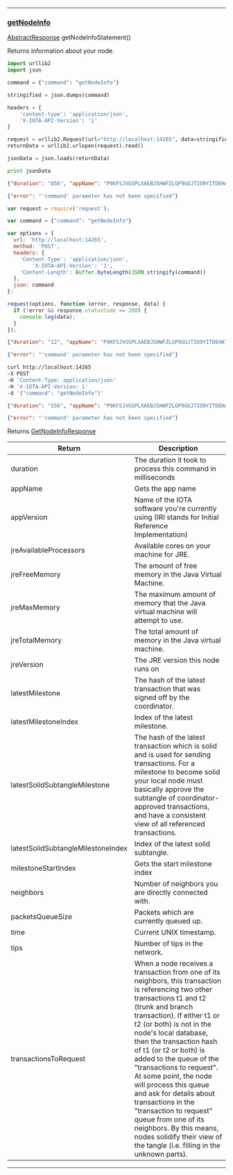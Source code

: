 
---
### [getNodeInfo](https://github.com/iotaledger/iri/blob/dev/src/main/java/com/iota/iri/service/API.java#L727)
 [AbstractResponse](https://github.com/iotaledger/iri/blob/dev/src/main/java/com/iota/iri/service/dto/AbstractResponse.java) getNodeInfoStatement()

Returns information about your node.

<Tabs> 

<Tab language="Python">

<Section type="request">

```Python
import urllib2
import json

command = {"command": "getNodeInfo"}

stringified = json.dumps(command)

headers = {
    'content-type': 'application/json',
    'X-IOTA-API-Version': '1'
}

request = urllib2.Request(url="http://localhost:14265", data=stringified, headers=headers)
returnData = urllib2.urlopen(request).read()

jsonData = json.loads(returnData)

print jsonData
```
</Section>

<Section type="response">

```json
{"duration": "856", "appName": "P9KFSJVGSPLXAEBJSHWFZLGP9GGJTIO9YITDEHATDTGAFLPLBZ9FOFWWTKMAZXZHFGQHUOXLXUALY9999", "appVersion": "P9KFSJVGSPLXAEBJSHWFZLGP9GGJTIO9YITDEHATDTGAFLPLBZ9FOFWWTKMAZXZHFGQHUOXLXUALY9999", "jreAvailableProcessors": "38", "jreFreeMemory": "missing_data", "jreMaxMemory": "missing_data", "jreTotalMemory": "missing_data", "jreVersion": "P9KFSJVGSPLXAEBJSHWFZLGP9GGJTIO9YITDEHATDTGAFLPLBZ9FOFWWTKMAZXZHFGQHUOXLXUALY9999", "latestMilestone": "P9KFSJVGSPLXAEBJSHWFZLGP9GGJTIO9YITDEHATDTGAFLPLBZ9FOFWWTKMAZXZHFGQHUOXLXUALY9999", "latestMilestoneIndex": "30", "latestSolidSubtangleMilestone": "P9KFSJVGSPLXAEBJSHWFZLGP9GGJTIO9YITDEHATDTGAFLPLBZ9FOFWWTKMAZXZHFGQHUOXLXUALY9999", "latestSolidSubtangleMilestoneIndex": "679", "milestoneStartIndex": "847", "neighbors": "739", "packetsQueueSize": "770", "time": "missing_data", "tips": "954", "transactionsToRequest": "964"}
```
</Section>

<Section type="error">

```json
{"error": "'command' parameter has not been specified"}
```
</Section>

<Tab language="NodeJS">

<Section type="request">

```javascript
var request = require('request');

var command = {"command": "getNodeInfo"}

var options = {
  url: 'http://localhost:14265',
  method: 'POST',
  headers: {
    'Content-Type': 'application/json',
		'X-IOTA-API-Version': '1',
    'Content-Length': Buffer.byteLength(JSON.stringify(command))
  },
  json: command
};

request(options, function (error, response, data) {
  if (!error && response.statusCode == 200) {
    console.log(data);
  }
});
```
</Section>

<Section type="response">

```json
{"duration": "12", "appName": "P9KFSJVGSPLXAEBJSHWFZLGP9GGJTIO9YITDEHATDTGAFLPLBZ9FOFWWTKMAZXZHFGQHUOXLXUALY9999", "appVersion": "P9KFSJVGSPLXAEBJSHWFZLGP9GGJTIO9YITDEHATDTGAFLPLBZ9FOFWWTKMAZXZHFGQHUOXLXUALY9999", "jreAvailableProcessors": "602", "jreFreeMemory": "missing_data", "jreMaxMemory": "missing_data", "jreTotalMemory": "missing_data", "jreVersion": "P9KFSJVGSPLXAEBJSHWFZLGP9GGJTIO9YITDEHATDTGAFLPLBZ9FOFWWTKMAZXZHFGQHUOXLXUALY9999", "latestMilestone": "P9KFSJVGSPLXAEBJSHWFZLGP9GGJTIO9YITDEHATDTGAFLPLBZ9FOFWWTKMAZXZHFGQHUOXLXUALY9999", "latestMilestoneIndex": "151", "latestSolidSubtangleMilestone": "P9KFSJVGSPLXAEBJSHWFZLGP9GGJTIO9YITDEHATDTGAFLPLBZ9FOFWWTKMAZXZHFGQHUOXLXUALY9999", "latestSolidSubtangleMilestoneIndex": "570", "milestoneStartIndex": "54", "neighbors": "872", "packetsQueueSize": "459", "time": "missing_data", "tips": "456", "transactionsToRequest": "302"}
```
</Section>

<Section type="error">

```json
{"error": "'command' parameter has not been specified"}
```
</Section>

<Tab language="cURL">

<Section type="request">

```bash
curl http://localhost:14265 
-X POST 
-H 'Content-Type: application/json' 
-H 'X-IOTA-API-Version: 1' 
-d '{"command": "getNodeInfo"}'
```
</Section>

<Section type="response">

```json
{"duration": "556", "appName": "P9KFSJVGSPLXAEBJSHWFZLGP9GGJTIO9YITDEHATDTGAFLPLBZ9FOFWWTKMAZXZHFGQHUOXLXUALY9999", "appVersion": "P9KFSJVGSPLXAEBJSHWFZLGP9GGJTIO9YITDEHATDTGAFLPLBZ9FOFWWTKMAZXZHFGQHUOXLXUALY9999", "jreAvailableProcessors": "103", "jreFreeMemory": "missing_data", "jreMaxMemory": "missing_data", "jreTotalMemory": "missing_data", "jreVersion": "P9KFSJVGSPLXAEBJSHWFZLGP9GGJTIO9YITDEHATDTGAFLPLBZ9FOFWWTKMAZXZHFGQHUOXLXUALY9999", "latestMilestone": "P9KFSJVGSPLXAEBJSHWFZLGP9GGJTIO9YITDEHATDTGAFLPLBZ9FOFWWTKMAZXZHFGQHUOXLXUALY9999", "latestMilestoneIndex": "80", "latestSolidSubtangleMilestone": "P9KFSJVGSPLXAEBJSHWFZLGP9GGJTIO9YITDEHATDTGAFLPLBZ9FOFWWTKMAZXZHFGQHUOXLXUALY9999", "latestSolidSubtangleMilestoneIndex": "487", "milestoneStartIndex": "917", "neighbors": "747", "packetsQueueSize": "319", "time": "missing_data", "tips": "877", "transactionsToRequest": "55"}
```
</Section>

<Section type="error">

```json
{"error": "'command' parameter has not been specified"}
```
</Section>
</Tabs<





***

Returns [GetNodeInfoResponse](https://github.com/iotaledger/iri/blob/dev/src/main/java/com/iota/iri/service/dto/GetNodeInfoResponse.java)

|Return | Description |
|--|--|
| duration | The duration it took to process this command in milliseconds |
| appName | Gets the app name |
| appVersion | Name of the IOTA software you're currently using (IRI stands for Initial Reference Implementation) |
| jreAvailableProcessors | Available cores on your machine for JRE. |
| jreFreeMemory | The amount of free memory in the Java Virtual Machine. |
| jreMaxMemory | The maximum amount of memory that the Java virtual machine will attempt to use. |
| jreTotalMemory | The total amount of memory in the Java virtual machine. |
| jreVersion | The JRE version this node runs on |
| latestMilestone | The hash of the latest transaction that was signed off by the coordinator. |
| latestMilestoneIndex | Index of the latest milestone. |
| latestSolidSubtangleMilestone | The hash of the latest transaction which is solid and is used for sending transactions. For a milestone to become solid your local node must basically approve the subtangle of coordinator-approved transactions, and have a consistent view of all referenced transactions. |
| latestSolidSubtangleMilestoneIndex | Index of the latest solid subtangle. |
| milestoneStartIndex | Gets the start milestone index |
| neighbors | Number of neighbors you are directly connected with. |
| packetsQueueSize | Packets which are currently queued up. |
| time | Current UNIX timestamp. |
| tips | Number of tips in the network. |
| transactionsToRequest | When a node receives a transaction from one of its neighbors, this transaction is referencing two other transactions t1 and t2 (trunk and branch transaction). If either t1 or t2 (or both) is not in the node's local database, then the transaction hash of t1 (or t2 or both) is added to the queue of the "transactions to request". At some point, the node will process this queue and ask for details about transactions in the "transaction to request" queue from one of its neighbors. By this means, nodes solidify their view of the tangle (i.e. filling in the unknown parts). |
***